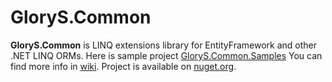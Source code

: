 # GloryS.Common
**GloryS.Common** is LINQ extensions library for EntityFramework and other .NET LINQ ORMs.
Here is sample project [GloryS.Common.Samples](https://github.com/esolCrusador/GloryS.Common.Samples)
You can find more info in [wiki](https://github.com/esolCrusador/GloryS.Common/wiki).
Project is available on [nuget.org](https://www.nuget.org/packages/GloryS.Common).
